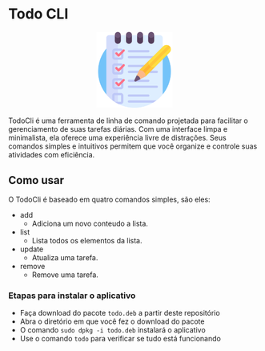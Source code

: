 # Todo CLI

<div align="center">
<img src="icon/list.png" alt="Icone" style="width:30%;position:center">
</div>

TodoCli é uma ferramenta de linha de comando projetada para facilitar o gerenciamento de suas tarefas diárias. Com uma interface limpa e minimalista, ela oferece uma experiência livre de distrações. Seus comandos simples e intuitivos permitem que você organize e controle suas atividades com eficiência.

## Como usar

O TodoCli é baseado em quatro comandos simples, são eles:

- add
  - Adiciona um novo conteudo a lista.
- list
  - Lista todos os elementos da lista.
- update
  - Atualiza uma tarefa.
- remove
  - Remove uma tarefa.

### Etapas para instalar o aplicativo

- Faça download do pacote `todo.deb` a partir deste repositório
- Abra o diretório em que você fez o download do pacote
- O comando `sudo dpkg -i todo.deb` instalará o aplicativo
- Use o comando `todo` para verificar se tudo está funcionando
